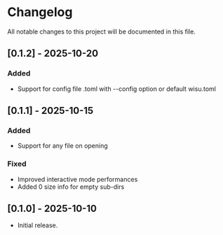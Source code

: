 # Changelog

All notable changes to this project will be documented in this file.

## [0.1.2] - 2025-10-20

### Added

- Support for config file .toml with --config option or default wisu.toml

## [0.1.1] - 2025-10-15

### Added

- Support for any file on opening

### Fixed

- Improved interactive mode performances
- Added 0 size info for empty sub-dirs

## [0.1.0] - 2025-10-10

- Initial release.
